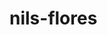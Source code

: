 # nils-flores
<!DOCTYPE html>
<html lang="fr">
<head>
    <title>Nils Flores</title>
    <style>
        
        body {
            background-color:rgb(194, 174, 120);
            padding-top: 20px;
            text-align: center;
        }
        #contact{
            background-color: cornflowerblue;
            border: none;
            border-radius: 3px;
            color: white;
            display: inline-block;
            font-weight: 300;
            padding: 10px 12px;
            text-decoration: none;
            text-transform: uppercase;
        }
    </style>
</head>
<body>
![alt tag](url de ton image)
<h1>Nils Flores</h1>

<p>Chanteur
    Auteur, compositeur, interprète</p>

    <a id= "contact" href="mailto:contactnilsflores@free.fr">contactez moi</a>
    <p>

    </p>
<div class="social-shard">
    <a href="https://www.facebook.com/nilsfloresoff" class="social-icon"target="_blank" rel="noopener noreferrer">
     <img src="icons/facebook.png">   
     &nbsp;
    </a>
    <a href="https://www.instagram.com/nilsflores_h/" class="social-icon"target="_blank" rel="noopener noreferrer">
        <img src="icons/instagram.png">   
    </a>
    &nbsp;
    <a href="https://www.youtube.com/channel/UC-Ban33jBFPkxfvOjWw7FEA?app=desktop&fbclid=IwAR1nm1ka1yJlhQiuJsLfN2tF404BITbdNmbQ-L4elArwhmFxqC8cJcA3h94" class="social-icon"target="_blank" rel="noopener noreferrer">
        <img src="icons/youtube.png">   
       </a>
</div>
&nbsp;
 <iframe style="border-radius:12px" src="https://open.spotify.com/embed/artist/19NTslhHvATwxeSNJvAiXd?utm_source=generator" width="100%" height="500" frameBorder="0" allowfullscreen="" allow="autoplay; clipboard-write; encrypted-media; fullscreen; picture-in-picture" loading="lazy"></iframe>

 <img src="photos/306972905_116972327806863_6642699066945360448_n.jpg">
</body>
</html>
